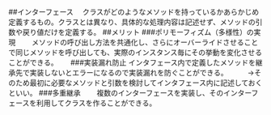 ##インターフェース　
クラスがどのようなメソッドを持っているかあらかじめ定義するもの。クラスとは異なり、具体的な処理内容は記述せず、メソッドの引数や戻り値だけを定義する。
##メリット
###ポリモーフィズム（多様性）の実現　　
メソッドの呼び出し方法を共通化し、さらにオーバーライドさせることで同じメソッドを呼び出しても、実際のインスタンス毎にその挙動を変化させることができる。　　
###実装漏れ防止
インタフェース内で定義したメソッドを継承先で実装しないとエラーになるので実装漏れを防ぐことができる。　　
　→そのため最初に必要なメソッドと引数を検討してインタフェース内に記述しておくといい。
###多重継承　　
複数のインターフェースを実装し、そのインターフェースを利用してクラスを作ることができる。
